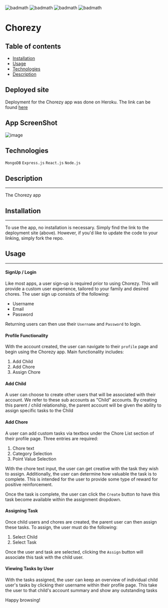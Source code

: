 ![badmath](https://img.shields.io/badge/-MongoDB-yellow) ![badmath](https://img.shields.io/badge/-Express-green)  ![badmath](https://img.shields.io/badge/-React-blue)  ![badmath](https://img.shields.io/badge/-Node-orange) 

# Chorezy

## Table of contents

* [Installation](#installation)
* [Usage](#usage)
* [Technologies](#Technologies)
* [Description](#Description)

## Deployed site
Deployment for the Chorezy app was done on Heroku. The link can be found [here](https://chorezy2.herokuapp.com/)

## App ScreenShot
![image](https://user-images.githubusercontent.com/92074903/163104724-6d562d09-23fd-4668-a12e-d0fe9df2b7f9.png)

## Technologies
`MongoDB`
`Express.js`
`React.js`
`Node.js`

## Description
---
The Chorezy app 

## Installation
---
To use the app, no installation is necessary. Simply find the link to the deployment site (above). However, if you'd like to update the code to your linking, simply fork the repo.

## Usage
---
#### **SignUp / Login**
Like most apps, a user sign-up is required prior to using Chorezy. This will provide a custom user experience, tailored to your family and desired chores. The user sign up consists of the following: 
* Username
* Email
* Password

Returning users can then use their `Username` and `Password` to login.


#### **Profile Functionality**
With the account created, the user can navigate to their `profile` page and begin using the Chorezy app. Main functionality includes:

1. Add Child 
2. Add Chore
3. Assign Chore

#### **Add Child**
A user can choose to create other users that will be associated with their account. We refer to these sub accounts as "Child" accounts. By creating this parent / child relationship, the parent account will be given the ability to assign specific tasks to the Child

#### **Add Chore**
A user can add custom tasks via textbox under the Chore List section of their profile page. Three entries are required:

1. Chore text
2. Category Selection 
3. Point Value Selection

With the chore text input, the user can get creative with the task they wish to assign. Additionally, the user can determine how valuable the task is to complete. This is intended for the user to provide some type of reward for positive reinforcement.

Once the task is complete, the user can click the `Create` button to have this task become available within the assignment dropdown.

#### **Assigning Task**
Once child users and chores are created, the parent user can then assign these tasks. To assign, the user must do the following: 

1. Select Child
2. Select Task

Once the user and task are selected, clicking the `Assign` button will associate this task with the child user. 

#### **Viewing Tasks by User**
With the tasks assigned, the user can keep an overview of individual child user's tasks by clicking their username within their profile page. This take the user to that child's account summary and show any outstanding tasks




Happy browsing! 
